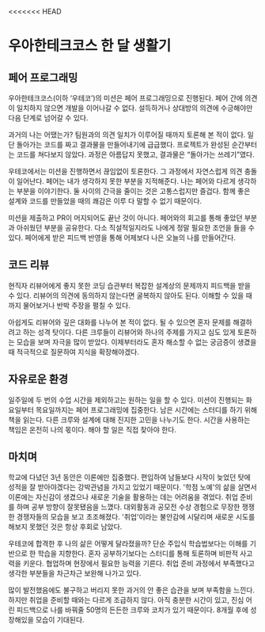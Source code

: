 <<<<<<< HEAD
# 우아한테크코스 한 달 생활기

## 페어 프로그래밍

우아한테크코스(이하 ‘우테코’)의 미션은 페어 프로그래밍으로 진행된다. 페어 간에 의견이 일치하지 않으면 개발을 이어나갈 수 없다. 설득하거나 상대방의 의견에 수긍해야만 다음 단계로 넘어갈 수 있다.

과거의 나는 어땠는가? 팀원과의 의견 일치가 이루어질 때까지 토론해 본 적이 없다. 일단 돌아가는 코드를 짜고 결과물을 만들어내기에 급급했다. 프로젝트가 완성된 순간부터는 코드를 쳐다보지 않았다. 과정은 아름답지 못했고, 결과물은 “돌아가는 쓰레기”였다.

우테코에서는 미션을 진행하면서 끊임없이 토론한다. 그 과정에서 자연스럽게 의견 충돌이 일어난다. 페어는 내가 생각하지 못한 부분을 지적해준다. 나는 페어와 다르게 생각하는 부분을 이야기한다. 둘 사이의 간극을 줄이는 것은 고통스럽지만 즐겁다. 함께 좋은 설계와 코드를 만들었을 때의 쾌감은 이루 다 말할 수 없기 때문이다.

미션을 제출하고 PR이 머지되어도 끝난 것이 아니다. 페어와의 회고를 통해 좋았던 부분과 아쉬웠던 부분을 공유한다. 다소 직설적일지라도 나에게 정말 필요한 조언을 들을 수 있다. 페어에게 받은 피드백 반영을 통해 어제보다 나은 오늘의 나를 만들어간다.

## 코드 리뷰

현직자 리뷰어에게 좋지 못한 코딩 습관부터 복잡한 설계상의 문제까지 피드백을 받을 수 있다. 리뷰어의 의견에 동의하지 않는다면 굴복하지 않아도 된다. 이해할 수 있을 때까지 물어보거나 반박 주장을 펼칠 수 있다.

아쉽게도 리뷰어와 깊은 대화를 나누어 본 적이 없다. 될 수 있으면 혼자 문제를 해결하려고 하는 성격 탓이다. 다른 크루들이 리뷰어와 하나의 주제를 가지고 심도 있게 토론하는 모습을 보며 자극을 많이 받았다. 이제부터라도 혼자 해소할 수 없는 궁금증이 생겼을 때 적극적으로 질문하여 지식을 확장해야겠다.

## 자유로운 환경

일주일에 두 번의 수업 시간을 제외하고는 원하는 일을 할 수 있다. 미션이 진행되는 화요일부터 목요일까지는 페어 프로그래밍에 집중한다. 남은 시간에는 스터디를 하기 위해 책을 읽는다. 다른 크루와 설계에 대해 진지한 고민을 나누기도 한다. 시간을 사용하는 책임은 온전히 나의 몫이다. 해야 할 일은 직접 찾아야 한다.

## 마치며

학교에 다녔던 3년 동안은 이론에만 집중했다. 편입하여 남들보다 시작이 늦었던 탓에 성적을 잘 받아야겠다는 강박관념을 가지고 있었기 때문이다. '학점 노예'의 삶을 살면서 이론에는 자신감이 생겼으나 새로운 기술을 활용하는 데는 어려움을 겪었다. 취업 준비를 하며 공부 방향이 잘못됐음을 느꼈다. 대외활동과 공모전 수상 경험으로 무장한 쟁쟁한 경쟁자들의 모습을 보고 초조해졌다. '취업'이라는 불안감에 시달리며 새로운 시도를 해보지 못했던 것은 항상 후회로 남았다.

우테코에 합격한 후 나의 삶은 어떻게 달라졌을까? 단순 주입식 학습법보다는 이해를 기반으로 한 학습을 지향한다. 혼자 공부하기보다는 스터디를 통해 토론하며 비판적 사고력을 키운다. 협업하며 현장에서 필요한 능력을 기른다. 취업 준비 과정에서 부족했다고 생각한 부분들을 차근차근 보완해 나가고 있다.

많이 발전했음에도 불구하고 버리지 못한 과거의 안 좋은 습관을 보며 부족함을 느낀다. 하지만 취업을 준비할 때와는 다르게 조급하지 않다. 아직 충분한 시간이 있고, 진심 어린 피드백으로 나를 바꿔줄 50명의 든든한 크루와 코치가 있기 때문이다. 8개월 후에 성장해있을 모습이 기대된다.
